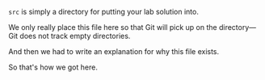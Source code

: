 `src` is simply a directory for putting your lab solution into.

We only really place this file here so that Git will pick up on the directory—Git does not track empty directories.

And then we had to write an explanation for why this file exists.

So that's how we got here.
